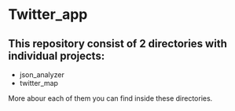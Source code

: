 # Twitter_app
## This repository consist of 2 directories with individual projects:
- json_analyzer
- twitter_map

More abour each of them you can find inside these directories.
